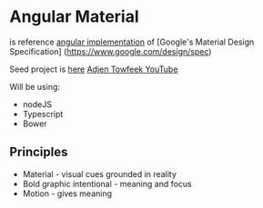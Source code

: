 
# Angular Material
is reference [angular implementation](https://material.angularjs.org) of [Google's Material Design Specification] (https://www.google.com/design/spec)

Seed project is [here](https://github.com/angular/material-start)
[Adjen Towfeek YouTube](http://www.youtube.com/c/AdjenTowfeek)

Will be using:
* nodeJS
* Typescript
* Bower

## Principles

* Material - visual cues grounded in reality
* Bold graphic intentional - meaning and focus
* Motion - gives meaning







